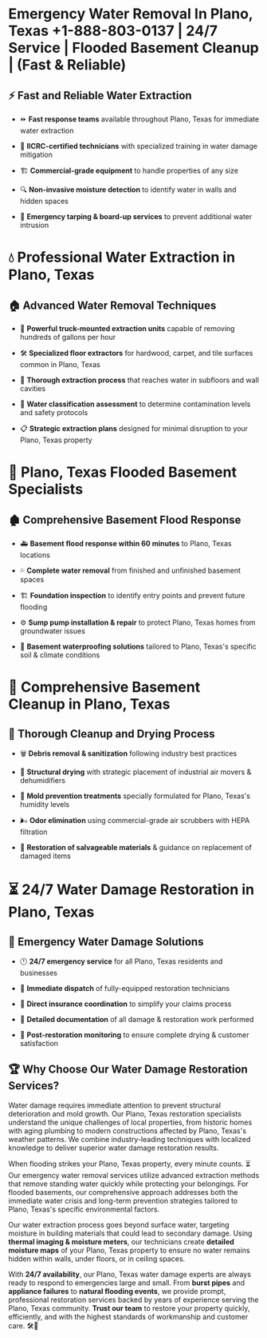 # Emergency Water Removal In Plano, Texas +1-888-803-0137 | 24/7 Service | Flooded Basement Cleanup | (Fast & Reliable)  

## ⚡ Fast and Reliable Water Extraction  
- ⏩ **Fast response teams** available throughout Plano, Texas for immediate water extraction  
- 🏅 **IICRC-certified technicians** with specialized training in water damage mitigation  
- 🏗️ **Commercial-grade equipment** to handle properties of any size  
- 🔍 **Non-invasive moisture detection** to identify water in walls and hidden spaces  
- 🛑 **Emergency tarping & board-up services** to prevent additional water intrusion  

# 💧 Professional Water Extraction in Plano, Texas  

## 🏠 Advanced Water Removal Techniques  
- 🚛 **Powerful truck-mounted extraction units** capable of removing hundreds of gallons per hour  
- 🛠️ **Specialized floor extractors** for hardwood, carpet, and tile surfaces common in Plano, Texas  
- 📏 **Thorough extraction process** that reaches water in subfloors and wall cavities  
- 🧪 **Water classification assessment** to determine contamination levels and safety protocols  
- 📋 **Strategic extraction plans** designed for minimal disruption to your Plano, Texas property  

# 🌊 Plano, Texas Flooded Basement Specialists  

## 🏚️ Comprehensive Basement Flood Response  
- 🚑 **Basement flood response within 60 minutes** to Plano, Texas locations  
- 💦 **Complete water removal** from finished and unfinished basement spaces  
- 🏗️ **Foundation inspection** to identify entry points and prevent future flooding  
- ⚙️ **Sump pump installation & repair** to protect Plano, Texas homes from groundwater issues  
- 🌱 **Basement waterproofing solutions** tailored to Plano, Texas's specific soil & climate conditions  

# 🧹 Comprehensive Basement Cleanup in Plano, Texas  

## 🔄 Thorough Cleanup and Drying Process  
- 🗑️ **Debris removal & sanitization** following industry best practices  
- 💨 **Structural drying** with strategic placement of industrial air movers & dehumidifiers  
- 🦠 **Mold prevention treatments** specially formulated for Plano, Texas's humidity levels  
- 🌬️ **Odor elimination** using commercial-grade air scrubbers with HEPA filtration  
- 🔧 **Restoration of salvageable materials** & guidance on replacement of damaged items  

# ⏳ 24/7 Water Damage Restoration in Plano, Texas  

## 🚀 Emergency Water Damage Solutions  
- 🕛 **24/7 emergency service** for all Plano, Texas residents and businesses  
- 🚒 **Immediate dispatch** of fully-equipped restoration technicians  
- 🏦 **Direct insurance coordination** to simplify your claims process  
- 📜 **Detailed documentation** of all damage & restoration work performed  
- 🔎 **Post-restoration monitoring** to ensure complete drying & customer satisfaction  

## 🏆 Why Choose Our Water Damage Restoration Services?  
Water damage requires immediate attention to prevent structural deterioration and mold growth. Our Plano, Texas restoration specialists understand the unique challenges of local properties, from historic homes with aging plumbing to modern constructions affected by Plano, Texas's weather patterns. We combine industry-leading techniques with localized knowledge to deliver superior water damage restoration results.  

When flooding strikes your Plano, Texas property, every minute counts. ⏳ Our emergency water removal services utilize advanced extraction methods that remove standing water quickly while protecting your belongings. For flooded basements, our comprehensive approach addresses both the immediate water crisis and long-term prevention strategies tailored to Plano, Texas's specific environmental factors.  

Our water extraction process goes beyond surface water, targeting moisture in building materials that could lead to secondary damage. Using **thermal imaging & moisture meters**, our technicians create **detailed moisture maps** of your Plano, Texas property to ensure no water remains hidden within walls, under floors, or in ceiling spaces.  

With **24/7 availability**, our Plano, Texas water damage experts are always ready to respond to emergencies large and small. From **burst pipes** and **appliance failures** to **natural flooding events**, we provide prompt, professional restoration services backed by years of experience serving the Plano, Texas community. **Trust our team** to restore your property quickly, efficiently, and with the highest standards of workmanship and customer care. 🛠️💪  
